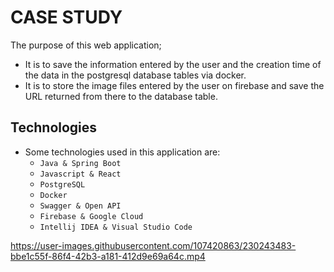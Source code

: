 # CASE STUDY

The purpose of this web application;

- It is to save the information entered by the user and the creation time of the data in the postgresql database tables via docker.
- It is to store the image files entered by the user on firebase and save the URL returned from there to the database table.

## Technologies

- Some technologies used in this application are:
  - `Java & Spring Boot`
  - `Javascript & React`
  - `PostgreSQL`
  - `Docker`
  - `Swagger & Open API`
  - `Firebase & Google Cloud`
  - `Intellij IDEA & Visual Studio Code`






https://user-images.githubusercontent.com/107420863/230243483-bbe1c55f-86f4-42b3-a181-412d9e69a64c.mp4


